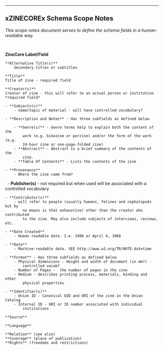 ---
xZINECOREx Schema Scope Notes
-----------------------------

*This scope notes document serves to define the schema fields in a
human-readable way.*

 

**ZineCore Label/Field**

	**Alternative Title(s)**
		Secondary titles or subtitles

	**Title**
  	Title of zine - required field

	**Creator(s)**
  	Creator of zine - this will refer to an actual person or institution
  	*required field*

    - **Subjects(s)**
        - name/topic of material - will have controlled vocabulary?

    - **Description and Notes** - Has three subfields as defined below

        - **Genre(s)** - Genre terms help to explain both the content of the
            work (e.g. bikezine or perzine) and/or the form of the work (e.g.
            24-hour zine or one-page-folded zine)
        - **Abstract** - Abstract is a brief summary of the contents of the
            zine.
        - **Table Of Contents** - Lists the contents of the zine
        
    - **Provenance**
        - Where the zine came from?
 
    - **Publisher(s)**
        - not required but when used will be associated with a controlled
        vocabulary

    - **Contributor(s)**
        - will refer to people (usually humans, felines and cephalopods but by
            no means is that exhaustive) other than the creator who contributed
            to the zine. May also include subjects of interviews, reviews, etc.
        
    - **Date Created**
        - Human readable date. I.e. 1996 or April 4, 1968

    - **Date**
        - Machine-readable date. SEE http://www.w3.org/TR/NOTE-datetime
        
    - **Format** - Has three subfields as defined below
        - Physical dimensions - Height and width of document (in mm?) -
            controlled vocab?
        - Number of Pages -  the number of pages in the zine
        - Medium - describes printing process, materials, binding and other
            physical properties

    - **Identifier(s)**
        - Union ID - Canonical UID and URI of the zine in the Union Catalog
        - Internal ID - URI or ID number associated with individual
            institutions

	**Source**

	**Language**

	**Relation** (see also)
	**Coverage** (place of publication)
	**Rights** (freedoms and restrictions)
